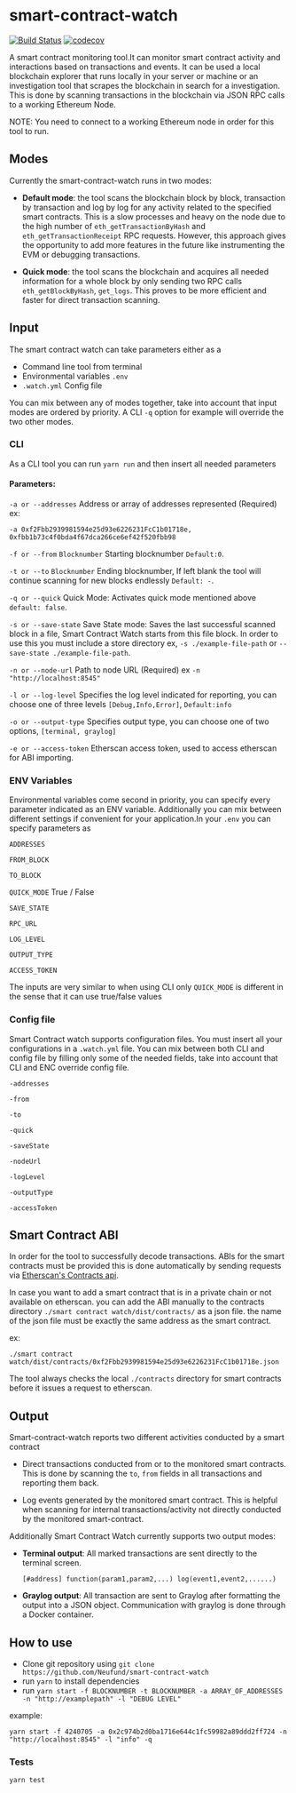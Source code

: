 # smart-contract-watch
[![Build Status](https://travis-ci.org/Neufund/smart-contract-watch.svg?branch=master)](https://travis-ci.org/Neufund/smart-contract-watch) [![codecov](https://codecov.io/gh/Neufund/smart-contract-watch/branch/master/graph/badge.svg)](https://codecov.io/gh/Neufund/smart-contract-watch)

A smart contract monitoring tool.It can monitor smart contract activity and interactions based on transactions and events. It can be used a local blockchain explorer that runs locally in your server or machine or an investigation tool that scrapes the blockchain in search for a investigation. This is done by scanning transactions in the blockchain via JSON RPC calls to a working Ethereum Node.

NOTE: You need to connect to a working Ethereum node in order for this tool to run.
## Modes

Currently the smart-contract-watch runs in two modes:

- **Default mode**: the tool scans the blockchain block by block, transaction by transaction and log by log for any activity related to the specified smart contracts. This is a slow processes and heavy on the node due to the high number of `eth_getTransactionByHash` and `eth_getTransactionReceipt` RPC requests. However, this approach gives the opportunity to add more features in the future like instrumenting the EVM or debugging transactions.

- **Quick mode**: the tool scans the blockchain and acquires all needed information for a whole block by only sending two RPC calls `eth_getBlockByHash`, `get_logs`. This proves to be more efficient and faster for direct transaction scanning.

## Input
The smart contract watch can take parameters either as a
  - Command line tool from terminal
  - Environmental variables `.env`
  - `.watch.yml` Config file
  
You can mix between any of modes together, take into account that input modes are ordered by priority. A CLI `-q` option for example will override the two other modes.
### CLI
As a CLI tool you can run
`yarn run` and then insert all needed parameters
#### Parameters:
`-a or --addresses` Address or array of addresses represented (Required) ex:

`-a 0xf2Fbb2939981594e25d93e6226231FcC1b01718e, 0xfbb1b73c4f0bda4f67dca266ce6ef42f520fbb98`

`-f or --from` `Blocknumber` Starting blocknumber `Default:0`.

`-t or --to` `Blocknumber` Ending blocknumber, If left blank the tool will continue scanning for new blocks endlessly `Default: -`.

`-q or --quick` Quick Mode: Activates quick mode mentioned above `default: false`.

`-s or --save-state` Save State mode: Saves the last successful scanned block in a file, Smart Contract Watch starts from this file block. In order to use this you must include a store directory
ex, `-s ./example-file-path` or `--save-state ./example-file-path`.

`-n or --node-url` Path to node URL (Required) ex `-n "http://localhost:8545"`

`-l or --log-level` Specifies the log level indicated for reporting, you can choose one of three levels `[Debug,Info,Error]`, `Default:info`

`-o or --output-type` Specifies output type, you can choose one of two options,
`[terminal, graylog]`

`-e or --access-token` Etherscan access token, used to access etherscan for ABI importing. 

### ENV Variables 
Environmental variables come second in priority, you can specify every parameter indicated as an ENV variable. Additionally you can mix between different settings if convenient for your application.In your `.env` you can specify parameters as

`ADDRESSES`

`FROM_BLOCK` 

`TO_BLOCK`

`QUICK_MODE` True / False

`SAVE_STATE`

`RPC_URL`

`LOG_LEVEL`

`OUTPUT_TYPE`

`ACCESS_TOKEN`

The inputs are very similar to when using CLI only `QUICK_MODE` is different in the sense that it can use true/false values

### Config file
Smart Contract watch supports configuration files. You must insert all your configurations in a `.watch.yml` file. You can mix between both CLI and config file by filling only some of the needed fields, take into account that CLI and ENC override config file.

`-addresses`

`-from`

`-to`

`-quick`

`-saveState`

`-nodeUrl`

`-logLevel`

`-outputType`

`-accessToken`

## Smart Contract ABI
In order for the tool to successfully decode transactions. ABIs for the smart contracts must be provided this is done automatically by sending requests via [Etherscan's Contracts api](https://etherscan.io/apis#contracts). 

In case you want to add a smart contract that is in a private chain or not available on etherscan. you can add the ABI manually to the contracts directory `./smart contract watch/dist/contracts/` as a json file. the name of the json file must be exactly the same address as the smart contract. 

ex:

`./smart contract watch/dist/contracts/0xf2Fbb2939981594e25d93e6226231FcC1b01718e.json`

The tool always checks the local `./contracts` directory for smart contracts before it issues a request to etherscan. 

## Output
Smart-contract-watch reports two different activities conducted by a smart contract
- Direct transactions conducted from or to the monitored smart contracts. This is done by scanning the `to`, `from` fields in all transactions and reporting them back.

- Log events generated by the monitored smart contract. This is helpful when scanning for internal transactions/activity not directly conducted by the monitored smart-contract.

Additionally Smart Contract Watch currently supports two output modes:
- **Terminal output**: All marked transactions are sent directly to the terminal screen.

  `[#address] function(param1,param2,...) log(event1,event2,......)`
- **Graylog output**: All transaction are sent to Graylog after   formatting the output into a JSON object. Communication with graylog is done through a Docker container.


## How to use
- Clone git repository using 
 `git clone https://github.com/Neufund/smart-contract-watch`
- run `yarn` to install dependencies
- run `yarn start -f BLOCKNUMBER -t BLOCKNUMBER -a ARRAY_OF_ADDRESSES -n "http://examplepath" -l "DEBUG LEVEL"`

example:

  `yarn start -f 4240705 -a 0x2c974b2d0ba1716e644c1fc59982a89ddd2ff724 -n "http://localhost:8545" -l "info" -q`

### Tests
`yarn test`
